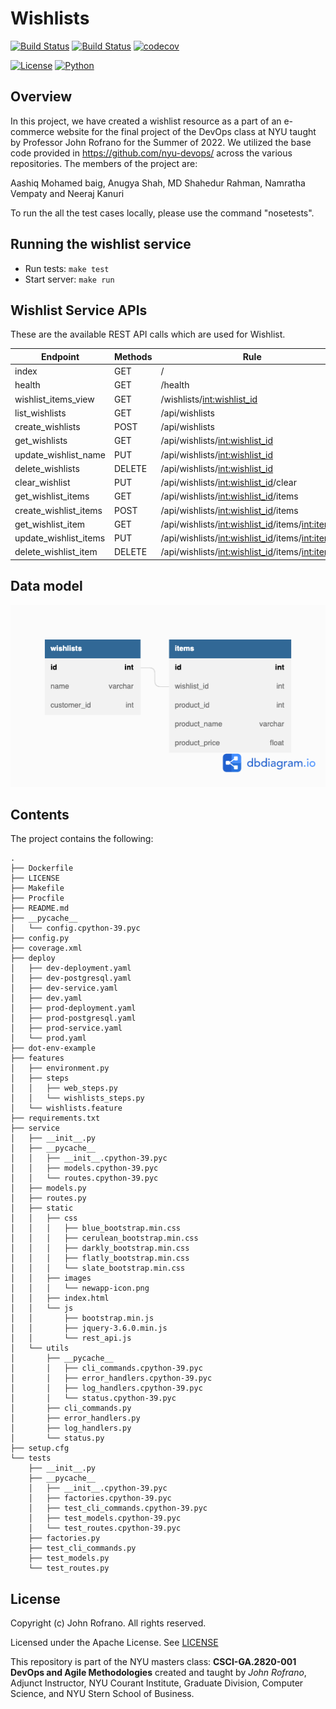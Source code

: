 # Wishlists

[![Build Status](https://github.com/NYU-DevOps-Summer-2022/wishlists/actions/workflows/tdd.yml/badge.svg)](https://github.com/NYU-DevOps-Summer-2022/wishlists/actions)
[![Build Status](https://github.com/NYU-DevOps-Summer-2022/wishlists/actions/workflows/bdd.yml/badge.svg)](https://github.com/NYU-DevOps-Summer-2022/wishlists/actions)
[![codecov](https://codecov.io/gh/NYU-DevOps-Summer-2022/wishlists/branch/master/graph/badge.svg?token=ZQI6MNHOPK)](https://codecov.io/gh/NYU-DevOps-Summer-2022/wishlists)

[![License](https://img.shields.io/badge/License-Apache_2.0-blue.svg)](https://opensource.org/licenses/Apache-2.0)
[![Python](https://img.shields.io/badge/Language-Python-blue.svg)](https://python.org/)

## Overview

In this project, we have created a wishlist resource as a part of an e-commerce website for the final project of the DevOps class at NYU taught by Professor John Rofrano for the Summer of 2022. We utilized the base code provided in https://github.com/nyu-devops/ across the various repositories. The members of the project are:

Aashiq Mohamed baig, Anugya Shah, MD Shahedur Rahman, Namratha Vempaty and Neeraj Kanuri

To run the all the test cases locally, please use the command "nosetests". 

## Running the wishlist service

- Run tests: `make test`
- Start server: `make run`

## Wishlist Service APIs

These are the available REST API calls which are used for Wishlist.

| Endpoint                 | Methods     | Rule                                                   |
| ------------------------ | ----------- | ------------------------------------------------------ |
| index                    | GET         | /                                                      |
| health                   | GET         | /health                                                 |
| wishlist_items_view      | GET         | /wishlists/<int:wishlist_id>                                      |
| list_wishlists           | GET         | /api/wishlists                                              |
| create_wishlists         | POST        | /api/wishlists                                              |
| get_wishlists            | GET         | /api/wishlists/<int:wishlist_id>                        |
| update_wishlist_name     | PUT         | /api/wishlists/<int:wishlist_id>                        |
| delete_wishlists         | DELETE      | /api/wishlists/<int:wishlist_id>                        |
| clear_wishlist           | PUT         | /api/wishlists/<int:wishlist_id>/clear                      |
| get_wishlist_items       | GET         | /api/wishlists/<int:wishlist_id>/items                      |
| create_wishlist_items    | POST        | /api/wishlists/<int:wishlist_id>/items                      |
| get_wishlist_item        | GET         | /api/wishlists/<int:wishlist_id>/items/<int:item_id>              |
| update_wishlist_items    | PUT         | /api/wishlists/<int:wishlist_id>/items/<int:item_id>              |
| delete_wishlist_item     | DELETE      | /api/wishlists/<int:wishlist_id>/items/<int:item_id>              |

## Data model

![Data Model](data_model.png?raw=true "Data Model")

## Contents

The project contains the following:

```text
.
├── Dockerfile
├── LICENSE
├── Makefile
├── Procfile
├── README.md
├── __pycache__
│   └── config.cpython-39.pyc
├── config.py
├── coverage.xml
├── deploy
│   ├── dev-deployment.yaml
│   ├── dev-postgresql.yaml
│   ├── dev-service.yaml
│   ├── dev.yaml
│   ├── prod-deployment.yaml
│   ├── prod-postgresql.yaml
│   ├── prod-service.yaml
│   └── prod.yaml
├── dot-env-example
├── features
│   ├── environment.py
│   ├── steps
│   │   ├── web_steps.py
│   │   └── wishlists_steps.py
│   └── wishlists.feature
├── requirements.txt
├── service
│   ├── __init__.py
│   ├── __pycache__
│   │   ├── __init__.cpython-39.pyc
│   │   ├── models.cpython-39.pyc
│   │   └── routes.cpython-39.pyc
│   ├── models.py
│   ├── routes.py
│   ├── static
│   │   ├── css
│   │   │   ├── blue_bootstrap.min.css
│   │   │   ├── cerulean_bootstrap.min.css
│   │   │   ├── darkly_bootstrap.min.css
│   │   │   ├── flatly_bootstrap.min.css
│   │   │   └── slate_bootstrap.min.css
│   │   ├── images
│   │   │   └── newapp-icon.png
│   │   ├── index.html
│   │   └── js
│   │       ├── bootstrap.min.js
│   │       ├── jquery-3.6.0.min.js
│   │       └── rest_api.js
│   └── utils
│       ├── __pycache__
│       │   ├── cli_commands.cpython-39.pyc
│       │   ├── error_handlers.cpython-39.pyc
│       │   ├── log_handlers.cpython-39.pyc
│       │   └── status.cpython-39.pyc
│       ├── cli_commands.py
│       ├── error_handlers.py
│       ├── log_handlers.py
│       └── status.py
├── setup.cfg
└── tests
    ├── __init__.py
    ├── __pycache__
    │   ├── __init__.cpython-39.pyc
    │   ├── factories.cpython-39.pyc
    │   ├── test_cli_commands.cpython-39.pyc
    │   ├── test_models.cpython-39.pyc
    │   └── test_routes.cpython-39.pyc
    ├── factories.py
    ├── test_cli_commands.py
    ├── test_models.py
    └── test_routes.py
```

## License

Copyright (c) John Rofrano. All rights reserved.

Licensed under the Apache License. See [LICENSE](LICENSE)

This repository is part of the NYU masters class: **CSCI-GA.2820-001 DevOps and Agile Methodologies** created and taught by *John Rofrano*, Adjunct Instructor, NYU Courant Institute, Graduate Division, Computer Science, and NYU Stern School of Business.